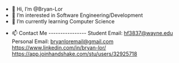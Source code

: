 - 👋 Hi, I’m @Bryan-Lor
- 👀 I’m interested in Software Engineering/Development
- 🌱 I’m currently learning Computer Science
<!---
- 💞️ I’m looking to collaborate on ...
--->

- 📫 Contact Me ----------------
Student Email: hf3837@wayne.edu
Personal Email: bryanloremail@gmail.com
https://www.linkedin.com/in/bryan-lor/
https://app.joinhandshake.com/stu/users/32925718

<!---
Bryan-Lor/Bryan-Lor is a ✨ special ✨ repository because its `README.md` (this file) appears on your GitHub profile.
You can click the Preview link to take a look at your changes.
--->

